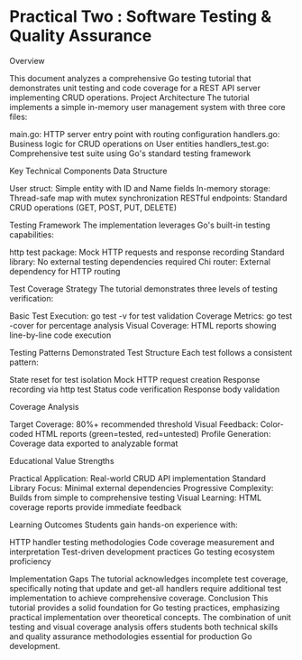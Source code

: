 # Practical Two : Software Testing & Quality Assurance

Overview

This document analyzes a comprehensive Go testing tutorial that demonstrates unit testing and code coverage for a REST API server implementing CRUD operations.
Project Architecture
The tutorial implements a simple in-memory user management system with three core files:

main.go: HTTP server entry point with routing configuration
handlers.go: Business logic for CRUD operations on User entities
handlers_test.go: Comprehensive test suite using Go's standard testing framework

Key Technical Components
Data Structure

User struct: Simple entity with ID and Name fields
In-memory storage: Thread-safe map with mutex synchronization
RESTful endpoints: Standard CRUD operations (GET, POST, PUT, DELETE)

Testing Framework
The implementation leverages Go's built-in testing capabilities:

http test package: Mock HTTP requests and response recording
Standard library: No external testing dependencies required
Chi router: External dependency for HTTP routing

Test Coverage Strategy
The tutorial demonstrates three levels of testing verification:

Basic Test Execution: go test -v for test validation
Coverage Metrics: go test -cover for percentage analysis
Visual Coverage: HTML reports showing line-by-line code execution

Testing Patterns Demonstrated
Test Structure
Each test follows a consistent pattern:

State reset for test isolation
Mock HTTP request creation
Response recording via http test
Status code verification
Response body validation

Coverage Analysis

Target Coverage: 80%+ recommended threshold
Visual Feedback: Color-coded HTML reports (green=tested, red=untested)
Profile Generation: Coverage data exported to analyzable format

Educational Value
Strengths

Practical Application: Real-world CRUD API implementation
Standard Library Focus: Minimal external dependencies
Progressive Complexity: Builds from simple to comprehensive testing
Visual Learning: HTML coverage reports provide immediate feedback

Learning Outcomes
Students gain hands-on experience with:

HTTP handler testing methodologies
Code coverage measurement and interpretation
Test-driven development practices
Go testing ecosystem proficiency

Implementation Gaps
The tutorial acknowledges incomplete test coverage, specifically noting that update and get-all handlers require additional test implementation to achieve comprehensive coverage.
Conclusion
This tutorial provides a solid foundation for Go testing practices, emphasizing practical implementation over theoretical concepts. The combination of unit testing and visual coverage analysis offers students both technical skills and quality assurance methodologies essential for production Go development.